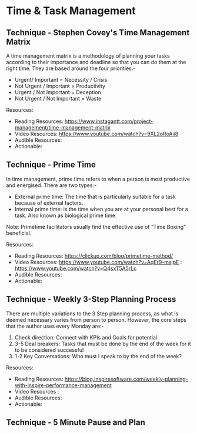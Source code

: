 # Time & Task Management

## Technique - Stephen Covey's Time Management Matrix

A time management matrix is a methodology of planning your tasks according to their importance and deadline so that you can do them at the right time. They are based around the four priorities:-

 - Urgent/ Important = Necessity / Crisis
 - Not Urgent / Important = Productivity
 - Urgent / Not Important = Deception
 - Not Urgent / Not Important = Waste

Resources: 
- Reading Resources: https://www.instagantt.com/project-management/time-management-matrix
- Video Resources: https://www.youtube.com/watch?v=9XL2oRoAii8
- Audible Resources:
- Actionable: 


## Technique - Prime Time

In time management, prime time refers to when a person is most productive and energised. There are two types:-

 - External prime time: The time that is particularly suitable for a task because of external factors.
 - Internal prime time: is the time when you are at your personal best for a task. Also known as biological prime time.

Note: Primetime facilitators usually find the effective use of “Time Boxing” beneficial.  

Resources: 
- Reading Resources: https://clickup.com/blog/primetime-method/
- Video Resources: https://www.youtube.com/watch?v=AqEr9-msjpE
                : https://www.youtube.com/watch?v=Q4sxT5A5rLc
- Audible Resources:
- Actionable: 


## Technique - Weekly 3-Step Planning Process

There are multiple variations to the 3 Step planning process, as what is deemed necessary varies from person to person. However, the core steps that the author uses every Monday are:- 

1. Check direction: Connect with KPIs and Goals for potential
2. 3-5 Deal breakers: Tasks that must be done by the end of the week for it to be considered successful
3. 1-2 Key Conversations: Who must I speak to by the end of the week? 

Resources: 
- Reading Resources: https://blog.inspiresoftware.com/weekly-planning-with-inspire-performance-management
- Video Resources :
- Audible Resources:
- Actionable: 

## Technique - 5 Minute Pause and Plan


